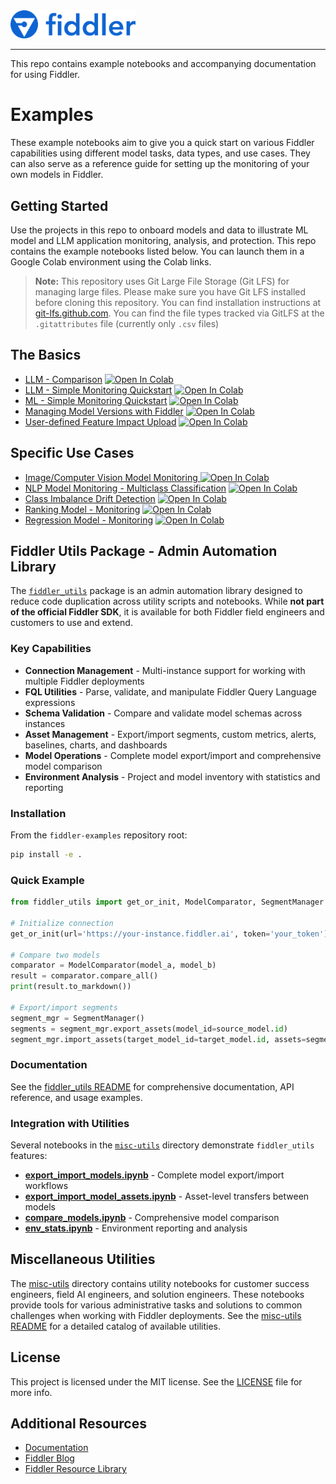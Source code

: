 <div align="left">
    <img src="quickstart/images/logo.png"
         alt="Image of Fiddler logo" width="200"/>
</div>

***

This repo contains example notebooks and accompanying documentation for using Fiddler.

# Examples

These example notebooks aim to give you a quick start on various Fiddler capabilities using different model tasks, data types, and use cases. They can also serve as a reference guide for setting up the monitoring of your own models in Fiddler.

## Getting Started

Use the projects in this repo to onboard models and data to illustrate ML model and LLM application monitoring, analysis, and protection.
This repo contains the example notebooks listed below. You can launch them in a Google Colab environment using the Colab links.

> **Note:** This repository uses Git Large File Storage (Git LFS) for managing large files. 
> Please make sure you have Git LFS installed before cloning this repository. 
> You can find installation instructions at [git-lfs.github.com](https://git-lfs.github.com/).
> You can find the file types tracked via GitLFS at the `.gitattributes` file (currently only `.csv` files)

## The Basics

* [LLM - Comparison](https://github.com/fiddler-labs/fiddler-examples/blob/main/quickstart/latest/Fiddler_Quickstart_LLM_Comparison.ipynb) [![Open In Colab](https://colab.research.google.com/assets/colab-badge.svg)](https://colab.research.google.com/github/fiddler-labs/fiddler-examples/blob/main/quickstart/latest/Fiddler_Quickstart_LLM_Comparison.ipynb)
* [LLM - Simple Monitoring Quickstart](https://github.com/fiddler-labs/fiddler-examples/blob/main/quickstart/latest/Fiddler_Quickstart_LLM_Chatbot.ipynb) [![Open In Colab](https://colab.research.google.com/assets/colab-badge.svg)](https://colab.research.google.com/github/fiddler-labs/fiddler-examples/blob/main/quickstart/latest/Fiddler_Quickstart_LLM_Chatbot.ipynb)
* [ML - Simple Monitoring Quickstart](https://github.com/fiddler-labs/fiddler-examples/blob/main/quickstart/latest/Fiddler_Quickstart_Simple_Monitoring.ipynb) [![Open In Colab](https://colab.research.google.com/assets/colab-badge.svg)](https://colab.research.google.com/github/fiddler-labs/fiddler-examples/blob/main/quickstart/latest/Fiddler_Quickstart_Simple_Monitoring.ipynb)
* [Managing Model Versions with Fiddler](https://github.com/fiddler-labs/fiddler-examples/blob/main/quickstart/latest/Fiddler_Quickstart_Model_Versions.ipynb) [![Open In Colab](https://colab.research.google.com/assets/colab-badge.svg)](https://colab.research.google.com/github/fiddler-labs/fiddler-examples/blob/main/quickstart/latest/Fiddler_Quickstart_Model_Versions.ipynb)
* [User-defined Feature Impact Upload](https://github.com/fiddler-labs/fiddler-examples/blob/main/quickstart/latest/Fiddler_Quickstart_User_Defined_Feature_Impact.ipynb) [![Open In Colab](https://colab.research.google.com/assets/colab-badge.svg)](https://colab.research.google.com/github/fiddler-labs/fiddler-examples/blob/main/quickstart/latest/Fiddler_Quickstart_User_Defined_Feature_Impact.ipynb)

## Specific Use Cases

* [Image/Computer Vision Model Monitoring ](https://github.com/fiddler-labs/fiddler-examples/blob/main/quickstart/latest/Fiddler_Quickstart_Image_Monitoring.ipynb) [![Open In Colab](https://colab.research.google.com/assets/colab-badge.svg)](https://colab.research.google.com/github/fiddler-labs/fiddler-examples/blob/main/quickstart/latest/Fiddler_Quickstart_Image_Monitoring.ipynb)
* [NLP Model Monitoring - Multiclass Classification](https://github.com/fiddler-labs/fiddler-examples/blob/main/quickstart/latest/Fiddler_Quickstart_NLP_Multiclass_Monitoring.ipynb) [![Open In Colab](https://colab.research.google.com/assets/colab-badge.svg)](https://colab.research.google.com/github/fiddler-labs/fiddler-examples/blob/main/quickstart/latest/Fiddler_Quickstart_NLP_Multiclass_Monitoring.ipynb)
* [Class Imbalance Drift Detection](https://github.com/fiddler-labs/fiddler-examples/blob/main/quickstart/latest/Fiddler_Quickstart_Imbalanced_Data.ipynb) [![Open In Colab](https://colab.research.google.com/assets/colab-badge.svg)](https://colab.research.google.com/github/fiddler-labs/fiddler-examples/blob/main/quickstart/latest/Fiddler_Quickstart_Imbalanced_Data.ipynb)
* [Ranking Model - Monitoring](https://github.com/fiddler-labs/fiddler-examples/blob/main/quickstart/latest/Fiddler_Quickstart_Ranking_Model.ipynb) [![Open In Colab](https://colab.research.google.com/assets/colab-badge.svg)](https://colab.research.google.com/github/fiddler-labs/fiddler-examples/blob/main/quickstart/latest/Fiddler_Quickstart_Ranking_Model.ipynb)
* [Regression Model - Monitoring](https://github.com/fiddler-labs/fiddler-examples/blob/main/quickstart/latest/Fiddler_Quickstart_Regression_Model.ipynb) [![Open In Colab](https://colab.research.google.com/assets/colab-badge.svg)](https://colab.research.google.com/github/fiddler-labs/fiddler-examples/blob/main/quickstart/latest/Fiddler_Quickstart_Regression_Model.ipynb)

## Fiddler Utils Package - Admin Automation Library

The [`fiddler_utils`](./fiddler_utils) package is an admin automation library designed to reduce code duplication across utility scripts and notebooks. While **not part of the official Fiddler SDK**, it is available for both Fiddler field engineers and customers to use and extend.

### Key Capabilities

* **Connection Management** - Multi-instance support for working with multiple Fiddler deployments
* **FQL Utilities** - Parse, validate, and manipulate Fiddler Query Language expressions
* **Schema Validation** - Compare and validate model schemas across instances
* **Asset Management** - Export/import segments, custom metrics, alerts, baselines, charts, and dashboards
* **Model Operations** - Complete model export/import and comprehensive model comparison
* **Environment Analysis** - Project and model inventory with statistics and reporting

### Installation

From the `fiddler-examples` repository root:

```bash
pip install -e .
```

### Quick Example

```python
from fiddler_utils import get_or_init, ModelComparator, SegmentManager

# Initialize connection
get_or_init(url='https://your-instance.fiddler.ai', token='your_token')

# Compare two models
comparator = ModelComparator(model_a, model_b)
result = comparator.compare_all()
print(result.to_markdown())

# Export/import segments
segment_mgr = SegmentManager()
segments = segment_mgr.export_assets(model_id=source_model.id)
segment_mgr.import_assets(target_model_id=target_model.id, assets=segments)
```

### Documentation

See the [fiddler_utils README](./fiddler_utils/README.md) for comprehensive documentation, API reference, and usage examples.

### Integration with Utilities

Several notebooks in the [`misc-utils`](./misc-utils) directory demonstrate `fiddler_utils` features:

* **[export_import_models.ipynb](./misc-utils/export_import_models.ipynb)** - Complete model export/import workflows
* **[export_import_model_assets.ipynb](./misc-utils/export_import_model_assets.ipynb)** - Asset-level transfers between models
* **[compare_models.ipynb](./misc-utils/compare_models.ipynb)** - Comprehensive model comparison
* **[env_stats.ipynb](./misc-utils/env_stats.ipynb)** - Environment reporting and analysis

## Miscellaneous Utilities

The [misc-utils](./misc-utils) directory contains utility notebooks for customer success engineers, field AI engineers, and solution engineers. These notebooks provide tools for various administrative tasks and solutions to common challenges when working with Fiddler deployments. See the [misc-utils README](./misc-utils/README.md) for a detailed catalog of available utilities.

## License

This project is licensed under the MIT license. See the [LICENSE](https://github.com/fiddler-labs/fiddler-examples/blob/main/LICENSE) file for more info.

## Additional Resources

* [Documentation](https://docs.fiddler.ai)
* [Fiddler Blog](https://www.fiddler.ai/blog)
* [Fiddler Resource Library](https://www.fiddler.ai/resources)
